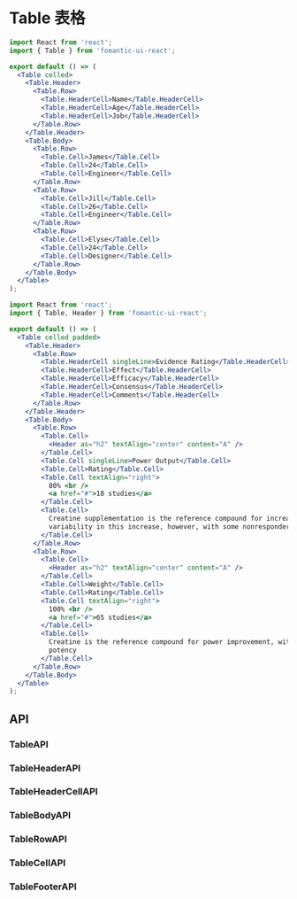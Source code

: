 # Table 表格

```jsx
import React from 'react';
import { Table } from 'fomantic-ui-react';

export default () => (
  <Table celled>
    <Table.Header>
      <Table.Row>
        <Table.HeaderCell>Name</Table.HeaderCell>
        <Table.HeaderCell>Age</Table.HeaderCell>
        <Table.HeaderCell>Job</Table.HeaderCell>
      </Table.Row>
    </Table.Header>
    <Table.Body>
      <Table.Row>
        <Table.Cell>James</Table.Cell>
        <Table.Cell>24</Table.Cell>
        <Table.Cell>Engineer</Table.Cell>
      </Table.Row>
      <Table.Row>
        <Table.Cell>Jill</Table.Cell>
        <Table.Cell>26</Table.Cell>
        <Table.Cell>Engineer</Table.Cell>
      </Table.Row>
      <Table.Row>
        <Table.Cell>Elyse</Table.Cell>
        <Table.Cell>24</Table.Cell>
        <Table.Cell>Designer</Table.Cell>
      </Table.Row>
    </Table.Body>
  </Table>
);
```

```jsx
import React from 'react';
import { Table, Header } from 'fomantic-ui-react';

export default () => (
  <Table celled padded>
    <Table.Header>
      <Table.Row>
        <Table.HeaderCell singleLine>Evidence Rating</Table.HeaderCell>
        <Table.HeaderCell>Effect</Table.HeaderCell>
        <Table.HeaderCell>Efficacy</Table.HeaderCell>
        <Table.HeaderCell>Consensus</Table.HeaderCell>
        <Table.HeaderCell>Comments</Table.HeaderCell>
      </Table.Row>
    </Table.Header>
    <Table.Body>
      <Table.Row>
        <Table.Cell>
          <Header as="h2" textAlign="center" content="A" />
        </Table.Cell>
        <Table.Cell singleLine>Power Output</Table.Cell>
        <Table.Cell>Rating</Table.Cell>
        <Table.Cell textAlign="right">
          80% <br />
          <a href="#">18 studies</a>
        </Table.Cell>
        <Table.Cell>
          Creatine supplementation is the reference compound for increasing muscular creatine levels; there is
          variability in this increase, however, with some nonresponders.
        </Table.Cell>
      </Table.Row>
      <Table.Row>
        <Table.Cell>
          <Header as="h2" textAlign="center" content="A" />
        </Table.Cell>
        <Table.Cell>Weight</Table.Cell>
        <Table.Cell>Rating</Table.Cell>
        <Table.Cell textAlign="right">
          100% <br />
          <a href="#">65 studies</a>
        </Table.Cell>
        <Table.Cell>
          Creatine is the reference compound for power improvement, with numbers from one meta-analysis to assess
          potency
        </Table.Cell>
      </Table.Row>
    </Table.Body>
  </Table>
);
```

## API

### **Table**<Badge>API</Badge>

<API src="@/table/Table.tsx" hideTitle></API>

### **TableHeader**<Badge>API</Badge>

<API src="@/table/TableHeader.tsx" hideTitle></API>

### **TableHeaderCell**<Badge>API</Badge>

<API src="@/table/TableHeaderCell.tsx" hideTitle></API>

### **TableBody**<Badge>API</Badge>

<API src="@/table/TableBody.tsx" hideTitle></API>

### **TableRow**<Badge>API</Badge>

<API src="@/table/TableRow.tsx" hideTitle></API>

### **TableCell**<Badge>API</Badge>

<API src="@/table/TableCell.tsx" hideTitle></API>

### **TableFooter**<Badge>API</Badge>

<API src="@/table/TableFooter.tsx" hideTitle></API>
